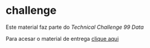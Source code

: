 # challenge

Este material faz parte do *Technical Challenge 99 Data*

Para acesar o material de entrega [clique aqui](https://github.com/Hullyborges/challenge/blob/master/challenge.md)

